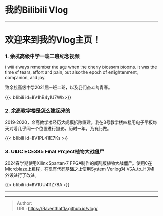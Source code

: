 # 我的Bilibili Vlog

---
# 欢迎来到我的Vlog主页！

### 1. 余杭高级中学一班二班纪念视频 
I will always remember the age when the cherry blossom blooms. It was the time of tears, effort and pain,
but also the epoch of enlightenment, companion, and joy.

致余杭高级中学2021届一班二班，以及我们奋斗的青春。

{{&lt; bilibili id=BV1hB4y1U7Wb &gt;}}

### 2. 余高教学楼是怎么建起来的
2019-2020，余高教学楼经历大规模拆除重建。我在3号教学楼四楼用电子平板每天对着几乎同一个位置进行摄影，历时一年，乃有此做。

{{&lt; bilibili id=BV1PL411E7Ks &gt;}}

### 3. UIUC ECE385 Final Project植物大战僵尸
2024春学期使用Xilinx Spartan-7 FPGA制作的阉割版植物大战僵尸。使用C在Microblaze上编程，在现有代码基础之上使用System Verilog对
VGA_to_HDMI外设进行了改进。

{{&lt; bilibili id=BV1UU411Z78A &gt;}}

---


---

> Author:   
> URL: https://Raventhatfly.github.io/vlog/  

